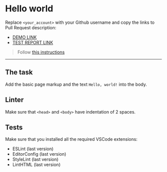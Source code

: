 # Hello world

Replace `<your_account>` with your Github username and copy the links to Pull Request description:
- [DEMO LINK](https://Andriy-Kutyshenko.github.io/layout_hello-world/)
- [TEST REPORT LINK](https://Andriy-Kutyshenko.github.io/layout_hello-world/report/html_report/)

> Follow [this instructions](https://mate-academy.github.io/layout_task-guideline/#how-to-solve-the-layout-tasks-on-github)
___

## The task

Add the basic page markup and the text `Hello, world!` into the body.

## Linter

Make sure that `<head>` and `<body>` have indentation of 2 spaces.

## Tests

Make sure that you installed all the required VSCode extensions:

- ESLint (last version)
- EditorConfig (last version)
- StyleLint (last version)
- LintHTML (last version)
